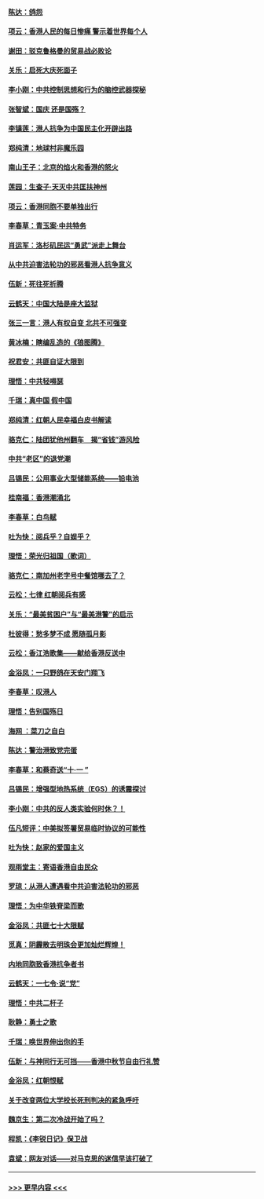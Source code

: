 #### [陈达：鸽怨](../pages/nsc993/n11561879.md?t=10021911) 
#### [项云：香港人民的每日惨痛  警示着世界每个人](../pages/nsc993/n11559273.md?t=10021911) 
#### [谢田：驳克鲁格曼的贸易战必败论](../pages/nsc993/n11555840.md?t=10021911) 
#### [关乐：启死大庆死面子](../pages/nsc993/n11556823.md?t=10021911) 
#### [李小刚：中共控制思想和行为的脑控武器探秘](../pages/nsc993/n11556776.md?t=10021911) 
#### [张智斌：国庆  还是国殇？](../pages/nsc993/n11556617.md?t=10021911) 
#### [李镇莲：港人抗争为中国民主化开辟出路](../pages/nsc993/n11556570.md?t=10021911) 
#### [郑纯清：地球村非魔乐园](../pages/nsc993/n11555415.md?t=10021911) 
#### [南山王子：北京的焰火和香港的怒火](../pages/nsc993/n11555318.md?t=10021911) 
#### [莲园：生查子·天灭中共匡扶神州](../pages/nsc993/n11555302.md?t=10021911) 
#### [项云：香港同胞不要单独出行](../pages/nsc993/n11555276.md?t=10021911) 
#### [李春草：青玉案‧中共特务](../pages/nsc993/n11552356.md?t=10021911) 
#### [肖运军：洛杉矶民运“勇武”派走上舞台](../pages/nsc993/n11551595.md?t=10021911) 
#### [从中共迫害法轮功的邪恶看港人抗争意义](../pages/nsc993/n11540858.md?t=10021911) 
#### [伍新：死往死折腾](../pages/nsc993/n11550174.md?t=10021911) 
#### [云鹤天：中国大陆是座大监狱](../pages/nsc993/n11550155.md?t=10021911) 
#### [张三一言：港人有权自变 北共不可强变](../pages/nsc993/n11550132.md?t=10021911) 
#### [黄冰楠：瞎编乱造的《狼图腾》](../pages/nsc993/n11550082.md?t=10021911) 
#### [祝君安：共匪自证大限到](../pages/nsc993/n11550041.md?t=10021911) 
#### [理悟：中共轻嘚瑟](../pages/nsc993/n11547978.md?t=10021911) 
#### [千瑞：真中国 假中国](../pages/nsc993/n11547865.md?t=10021911) 
#### [郑纯清：红朝人民幸福白皮书解读](../pages/nsc993/n11547499.md?t=10021911) 
#### [骆克仁：陆团犹他州翻车　揭“省钱”游风险](../pages/nsc993/n11546977.md?t=10021911) 
#### [中共“老区”的退党潮](../pages/nsc993/n11545995.md?t=10021911) 
#### [吕锡民：公用事业大型储能系统——铅电池](../pages/nsc993/n11545701.md?t=10021911) 
#### [桂南福：香港潮涌北](../pages/nsc993/n11545682.md?t=10021911) 
#### [李春草：白鸟赋](../pages/nsc993/n11545663.md?t=10021911) 
#### [吐为快：阅兵乎？自娱乎？](../pages/nsc993/n11545625.md?t=10021911) 
#### [理悟：荣光归祖国（歌词）](../pages/nsc993/n11545616.md?t=10021911) 
#### [骆克仁：南加州老字号中餐馆哪去了？](../pages/nsc993/n11545120.md?t=10021911) 
#### [云松：七律 红朝阅兵有感](../pages/nsc993/n11542394.md?t=10021911) 
#### [关乐：“最美贫困户”与“最美港警”的启示](../pages/nsc993/n11542252.md?t=10021911) 
#### [杜彼得：愁多梦不成 愿随孤月影](../pages/nsc993/n11540296.md?t=10021911) 
#### [云松：香江浩歌集——献给香港反送中](../pages/nsc993/n11540149.md?t=10021911) 
#### [金浴凤：一只野鸽在天安门翔飞](../pages/nsc993/n11540280.md?t=10021911) 
#### [李春草：叹港人](../pages/nsc993/n11540119.md?t=10021911) 
#### [理悟：告别国殇日](../pages/nsc993/n11539610.md?t=10021911) 
#### [海网 ：菜刀之自白](../pages/nsc993/n11539597.md?t=10021911) 
#### [陈达：警治港致党完蛋](../pages/nsc993/n11538127.md?t=10021911) 
#### [李春草：和蔡奇送“十·一 ”](../pages/nsc993/n11537810.md?t=10021911) 
#### [吕锡民：增强型地热系统（EGS）的诱震探讨](../pages/nsc993/n11537765.md?t=10021911) 
#### [李小刚：中共的反人类实验何时休？！](../pages/nsc993/n11537669.md?t=10021911) 
#### [伍凡短评：中美拟签署贸易临时协议的可能性](../pages/nsc993/n11536773.md?t=10021911) 
#### [吐为快：赵家的爱国主义](../pages/nsc993/n11536750.md?t=10021911) 
#### [观雨堂主：寄语香港自由民众](../pages/nsc993/n11536735.md?t=10021911) 
#### [罗琼：从港人遭遇看中共迫害法轮功的邪恶](../pages/nsc993/n11507862.md?t=10021911) 
#### [理悟：为中华铁脊梁而歌](../pages/nsc993/n11534458.md?t=10021911) 
#### [金浴凤：共匪七十大限赋](../pages/nsc993/n11534434.md?t=10021911) 
#### [觅真：阴霾散去明珠会更加灿烂辉煌！](../pages/nsc993/n11531858.md?t=10021911) 
#### [内地同胞致香港抗争者书](../pages/nsc993/n11531645.md?t=10021911) 
#### [云鹤天：一七令‧说“党”](../pages/nsc993/n11529099.md?t=10021911) 
#### [理悟：中共二杆子](../pages/nsc993/n11529046.md?t=10021911) 
#### [耿静：勇士之歌](../pages/nsc993/n11527562.md?t=10021911) 
#### [千瑞：唤世界伸出你的手](../pages/nsc993/n11526942.md?t=10021911) 
#### [伍新：与神同行无可挡——香港中秋节自由行礼赞](../pages/nsc993/n11526801.md?t=10021911) 
#### [金浴凤：红朝恨赋](../pages/nsc993/n11524312.md?t=10021911) 
#### [关于改变两位大学校长死刑判决的紧急呼吁](../pages/nsc993/n11524103.md?t=10021911) 
#### [魏京生：第二次冷战开始了吗？](../pages/nsc993/n11524023.md?t=10021911) 
#### [程凯：《李锐日记》保卫战](../pages/nsc993/n11522922.md?t=10021911) 
#### [袁斌：网友对话——对马克思的迷信早该打破了](../pages/nsc993/n11522561.md?t=10021911) 

----
#### [ >>> 更早内容 <<< ](../indexes/nsc993-earlier.md)
